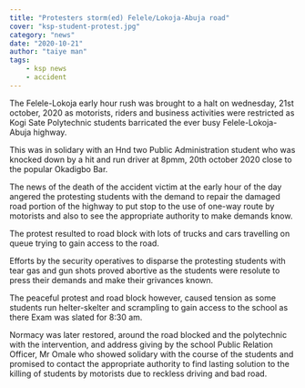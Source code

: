 ```yaml
---
title: "Protesters storm(ed) Felele/Lokoja-Abuja road"
cover: "ksp-student-protest.jpg"
category: "news"
date: "2020-10-21"
author: "taiye man"
tags:
    - ksp news
    - accident
---
```


The Felele-Lokoja early hour rush was brought to a halt on wednesday, 21st october, 2020 as motorists, riders and business activities were restricted as Kogi Sate Polytechnic students barricated the ever busy Felele-Lokoja-Abuja highway.

This was in solidary with an Hnd two Public Administration student who was knocked down by a hit and run driver at 8pmm, 20th october 2020 close to the popular Okadigbo Bar.

The news of the death of the accident victim at the early hour of the day angered the protesting students with the demand to repair the damaged road portion of the highway to put stop to the use of one-way route by motorists and also to see the appropriate authority to make  demands know.

The protest resulted to road block with lots of trucks and cars travelling on queue trying to gain access to the road.

Efforts by the security operatives to disparse the protesting students with tear gas and gun shots proved abortive as the students were resolute to press their demands and make their grivances known.

The peaceful protest and road block however, caused tension as some students run helter-skelter and scrampling to gain access to the school as there Exam was slated for 8:30 am.

Normacy was later restored, around the road blocked and the polytechnic with the intervention, and address giving by the school Public Relation Officer, Mr Omale who showed solidary with the course of the students and promised to contact the appropriate authority to find lasting solution to the killing of students by motorists due to reckless driving and bad road.

